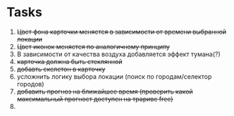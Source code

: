 # Tasks

1. ~~Цвет фона карточки меняется в зависимости от времени выбранной локации~~
2. ~~Цвет иконок меняется по аналогичному принципу~~
3. В зависимости от качества воздуха добавляется эффект тумана(?)
4. ~~карточка должна быть стеклянной~~
5. ~~добавть скелетон в карточку~~
6. усложнить логику выбора локации (поиск по городам/селектор городов)
7. ~~добавить прогноз на ближайшее время (проверить какой максимальный прогност доступен на трариве free)~~
8. 